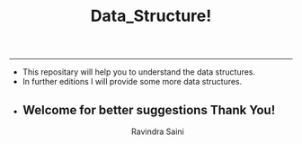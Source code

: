 <br><h1 align = "center">
Data_Structure!
 </h1><br>
 
 ------
    
- This repositary will help you to understand the data structures.
- In further editions I will provide some more data structures.
- Welcome for better suggestions
  Thank You!
  <br /> 
  ------
  <p align="center">
  Ravindra Saini
  </p>
